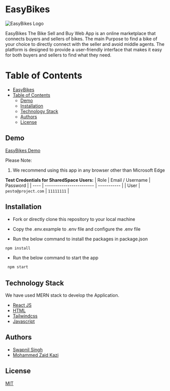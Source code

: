 # EasyBikes

![EasyBikes Logo](https://res.cloudinary.com/easybikes/image/upload/v1684816630/logobike1_huico1.png)

EasyBikes 
The Bike Sell and Buy Web App is an online marketplace that connects buyers and 
sellers of bikes. The main Purpose to find a bike of your choice to directly connect with 
the seller and avoid middle agents. The platform is designed to provide a user-friendly 
interface that makes it easy for both buyers and sellers to find what they need. 

# Table of Contents

- [EasyBikes](#easybikes)
- [Table of Contents](#table-of-contents)
  - [Demo](#demo)
  - [Installation](#installation)
  - [Technology Stack](#technology-stack)
  - [Authors](#authors)
  - [License](#license)

## Demo

[EasyBikes Demo](https://easybikes.netlify.app/)

Please Note:

1. We recommend using this app in any browser other than Microsoft Edge

**Test Credentials for SharedSpace Users:**
| Role | Email / Username | Password |
| ---- | ------------------------ | ----------- |
| User | `pesto@project.com` | `11111111` |


## Installation

- Fork or directly clone this repository to your local machine

- Copy the .env.example to .env file and configure the .env file

- Run the below command to install the packages in package.json

```bash
npm install
```

- Run the below command to start the app

```bash
 npm start
```

## Technology Stack

We have used MERN stack to develop the Application.

- [React JS](https://reactjs.org/)
- [HTML](https://developer.mozilla.org/en-US/docs/Web/HTML)
- [Tailwindcss](https://tailwindcss.com/docs/installation)
- [Javascript](https://developer.mozilla.org/en-US/docs/Web/JavaScript)

## Authors

- [Swapnil Singh](https://github.com/swapnilsingh2811)
- [Mohammed Zaid Kazi](https://github.com/zaidkazi3008)


## License

[MIT](https://opensource.org/licenses/MIT)
